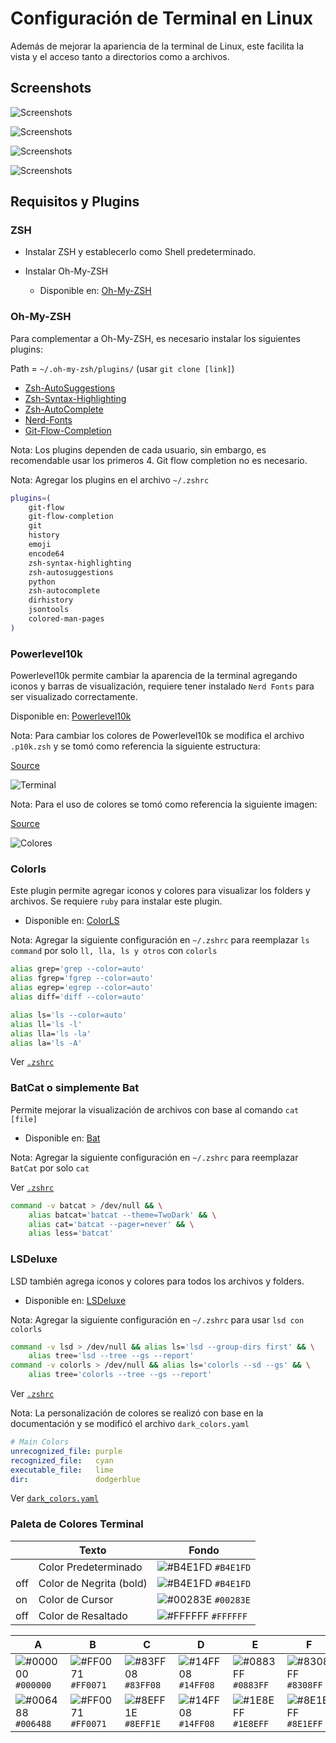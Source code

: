 # Configuración de Terminal en Linux

Además de mejorar la apariencia de la terminal de Linux, este facilita la vista y el acceso tanto a directorios como a archivos.

## Screenshots

![Screenshots](docs/1.png)

![Screenshots](docs/2.png)

![Screenshots](docs/3.png)

![Screenshots](docs/4.png)

## Requisitos y Plugins

### ZSH

* Instalar ZSH y establecerlo como Shell predeterminado.

* Instalar Oh-My-ZSH
  * Disponible en: [Oh-My-ZSH](https://ohmyz.sh/#install)

### Oh-My-ZSH

Para complementar a Oh-My-ZSH, es necesario instalar los siguientes plugins:

Path = `~/.oh-my-zsh/plugins/` (usar `git clone [link]`)

* [Zsh-AutoSuggestions](https://github.com/zsh-users/zsh-autosuggestions)
* [Zsh-Syntax-Highlighting](https://github.com/zsh-users/zsh-syntax-highlighting)
* [Zsh-AutoComplete](https://github.com/marlonrichert/zsh-autocomplete)
* [Nerd-Fonts](https://github.com/ryanoasis/nerd-fonts)
* [Git-Flow-Completion](https://github.com/bobthecow/git-flow-completion)

Nota: Los plugins dependen de cada usuario, sin embargo, es recomendable usar los primeros 4. Git flow completion no es necesario.

Nota: Agregar los plugins en el archivo `~/.zshrc`

```Zsh
plugins=(
	git-flow
	git-flow-completion
	git
	history
	emoji
	encode64
	zsh-syntax-highlighting
	zsh-autosuggestions
	python
	zsh-autocomplete
	dirhistory
	jsontools
	colored-man-pages	
)
```

### Powerlevel10k

Powerlevel10k permite cambiar la aparencia de la terminal agregando iconos y barras de visualización, requiere tener instalado `Nerd Fonts` para ser visualizado correctamente.

Disponible en: [Powerlevel10k](https://github.com/romkatv/powerlevel10k)

Nota: Para cambiar los colores de Powerlevel10k se modifica el archivo `.p10k.zsh` y se tomó como referencia la siguiente estructura:

[Source](https://medium.com/@christyjacob4/powerlevel9k-themes-f400759638c2)

![Terminal](docs/terminal.png)

Nota: Para el uso de colores se tomó como referencia la siguiente imagen:

[Source](https://github.com/Powerlevel9k/powerlevel9k/wiki/Stylizing-Your-Prompt#segment-color-customization)

![Colores](docs/x11.png)

### Colorls

Este plugin permite agregar iconos y colores para visualizar los folders y archivos.
Se requiere `ruby` para instalar este plugin.

* Disponible en: [ColorLS](https://github.com/athityakumar/colorls)

Nota: Agregar la siguiente configuración en `~/.zshrc` para reemplazar `ls command` por solo `ll, lla, ls y otros` con `colorls`

```Zsh
alias grep='grep --color=auto'
alias fgrep='fgrep --color=auto'
alias egrep='egrep --color=auto'
alias diff='diff --color=auto'

alias ls='ls --color=auto'
alias ll='ls -l'
alias lla='ls -la'
alias la='ls -A'
```


Ver [`.zshrc`](./.zshrc)

### BatCat o simplemente Bat

Permite mejorar la visualización de archivos con base al comando `cat [file]`

* Disponible en: [Bat](https://github.com/sharkdp/bat)

Nota: Agregar la siguiente configuración en `~/.zshrc` para reemplazar `BatCat` por solo `cat`

Ver [`.zshrc`](./.zshrc)

```Zsh
command -v batcat > /dev/null && \
	alias batcat='batcat --theme=TwoDark' && \
	alias cat='batcat --pager=never' && \
	alias less='batcat'
```

### LSDeluxe

LSD también agrega iconos y colores para todos los archivos y folders.

* Disponible en: [LSDeluxe](https://github.com/Peltoche/lsd)

Nota: Agregar la siguiente configuración en `~/.zshrc` para usar `lsd con colorls`

```Zsh
command -v lsd > /dev/null && alias ls='lsd --group-dirs first' && \
	alias tree='lsd --tree --gs --report'
command -v colorls > /dev/null && alias ls='colorls --sd --gs' && \
	alias tree='colorls --tree --gs --report'
```

Ver [`.zshrc`](./.zshrc)

Nota: La personalización de colores se realizó con base en la documentación y se modificó el archivo `dark_colors.yaml`

```yaml 
# Main Colors
unrecognized_file: purple
recognized_file:   cyan
executable_file:   lime
dir:               dodgerblue
```

Ver [`dark_colors.yaml`](./dark_colors.yaml)

### Paleta de Colores Terminal
|											| Texto				|Fondo			|
|---------------------|-------------|-----------|
||Color Predeterminado |![#B4E1FD](https://via.placeholder.com/15/B4E1FD/000000?text=+) `#B4E1FD`|![#0D1926](https://via.placeholder.com/15/0D1926/000000?text=+) `#0D1926`|
|off|Color de Negrita (bold)|![#B4E1FD](https://via.placeholder.com/15/B4E1FD/000000?text=+) `#B4E1FD`||
|on|Color de Cursor			|![#00283E](https://via.placeholder.com/15/00283E/000000?text=+) `#00283E`|![#00A3FF](https://via.placeholder.com/15/00A3FF/000000?text=+) `#00A3FF`|
|off|Color de Resaltado		|![#FFFFFF](https://via.placeholder.com/15/FFFFFF/000000?text=+) `#FFFFFF`|![#000000](https://via.placeholder.com/15/000000/000000?text=+) `#000000`|

|A  			|B				|C			  |D				|E			  |F			  |G			  |H			  |
|---------|---------|---------|---------|---------|---------|---------|---------|
|![#000000](https://via.placeholder.com/15/000000/000000?text=+) `#000000`|![#FF0071](https://via.placeholder.com/15/FF0071/000000?text=+) `#FF0071`|![#83FF08](https://via.placeholder.com/15/83FF08/000000?text=+) `#83FF08`|![#14FF08](https://via.placeholder.com/15/14FF08/000000?text=+) `#14FF08`|![#0883FF](https://via.placeholder.com/15/0883FF/000000?text=+) `#0883FF`|![#8308FF](https://via.placeholder.com/15/8308FF/000000?text=+) `#8308FF`|![#08FF83](https://via.placeholder.com/15/08FF83/000000?text=+) `#08FF83`|![#54CAFD](https://via.placeholder.com/15/54CAFD/000000?text=+) `#54CAFD`|
|![#006488](https://via.placeholder.com/15/006488/000000?text=+) `#006488`|![#FF0071](https://via.placeholder.com/15/FF0071/000000?text=+) `#FF0071`|![#8EFF1E](https://via.placeholder.com/15/8EFF1E/000000?text=+) `#8EFF1E`|![#14FF08](https://via.placeholder.com/15/14FF08/000000?text=+) `#14FF08`|![#1E8EFF](https://via.placeholder.com/15/1E8EFF/000000?text=+) `#1E8EFF`|![#8E1EFF](https://via.placeholder.com/15/8E1EFF/000000?text=+) `#8E1EFF`|![#1EFF8E](https://via.placeholder.com/15/1EFF8E/000000?text=+) `#1EFF8E`|![#C2C2C2](https://via.placeholder.com/15/C2C2C2/000000?text=+) `#C2C2C2`|
